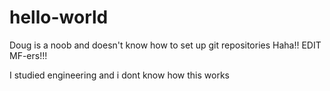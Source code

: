 # hello-world
Doug is a noob and doesn't know how to set up git repositories
Haha!! EDIT MF-ers!!!

I studied engineering and i dont know how this works
